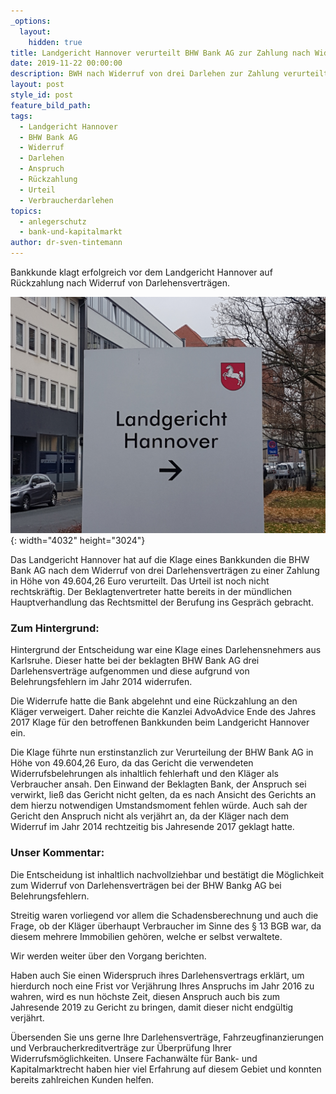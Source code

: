 ```yaml
---
_options:
  layout:
    hidden: true
title: Landgericht Hannover verurteilt BHW Bank AG zur Zahlung nach Widerruf
date: 2019-11-22 00:00:00
description: BWH nach Widerruf von drei Darlehen zur Zahlung verurteilt
layout: post
style_id: post
feature_bild_path:
tags:
  - Landgericht Hannover
  - BHW Bank AG
  - Widerruf
  - Darlehen
  - Anspruch
  - Rückzahlung
  - Urteil
  - Verbraucherdarlehen
topics:
  - anlegerschutz
  - bank-und-kapitalmarkt
author: dr-sven-tintemann
---
```


Bankkunde klagt erfolgreich vor dem Landgericht Hannover auf R&uuml;ckzahlung nach Widerruf von Darlehensvertr&auml;gen.

![](/uploads/lg-hannover-wegweiser.jpg){: width="4032" height="3024"}

Das Landgericht Hannover hat auf die Klage eines Bankkunden die BHW Bank AG nach dem Widerruf von drei Darlehensvertr&auml;gen zu einer Zahlung in Höhe von 49.604,26 Euro verurteilt. Das Urteil ist noch nicht rechtskr&auml;ftig. Der Beklagtenvertreter hatte bereits in der m&uuml;ndlichen Hauptverhandlung das Rechtsmittel der Berufung ins Gespr&auml;ch gebracht.&nbsp;

### Zum Hintergrund:&nbsp;

Hintergrund der Entscheidung war eine Klage eines Darlehensnehmers aus Karlsruhe. Dieser hatte bei der beklagten BHW Bank AG drei Darlehensvertr&auml;ge aufgenommen und diese aufgrund von Belehrungsfehlern im Jahr 2014 widerrufen.&nbsp;

Die Widerrufe hatte die Bank abgelehnt und eine R&uuml;ckzahlung an den Kl&auml;ger verweigert. Daher reichte die Kanzlei AdvoAdvice Ende des Jahres 2017 Klage f&uuml;r den betroffenen Bankkunden beim Landgericht Hannover ein.&nbsp;

Die Klage f&uuml;hrte nun erstinstanzlich zur Verurteilung der BHW Bank AG in Höhe von 49.604,26 Euro, da das Gericht die verwendeten Widerrufsbelehrungen als inhaltlich fehlerhaft und den Kl&auml;ger als Verbraucher ansah. Den Einwand der Beklagten Bank, der Anspruch sei verwirkt, lie&szlig; das Gericht nicht gelten, da es nach Ansicht des Gerichts an dem hierzu notwendigen Umstandsmoment fehlen w&uuml;rde. Auch sah der Gericht den Anspruch nicht als verj&auml;hrt an, da der Kl&auml;ger nach dem Widerruf im Jahr 2014 rechtzeitig bis Jahresende 2017 geklagt hatte.&nbsp;

### Unser Kommentar:&nbsp;

Die Entscheidung ist inhaltlich nachvollziehbar und best&auml;tigt die Möglichkeit zum Widerruf von Darlehensvertr&auml;gen bei der BHW Bankg AG bei Belehrungsfehlern.

Streitig waren vorliegend vor allem die Schadensberechnung und auch die Frage, ob der Kl&auml;ger &uuml;berhaupt Verbraucher im Sinne des &sect; 13 BGB war, da diesem mehrere Immobilien gehören, welche er selbst verwaltete.&nbsp;

Wir werden weiter &uuml;ber den Vorgang berichten.&nbsp;

Haben auch Sie einen Widerspruch ihres Darlehensvertrags erkl&auml;rt, um hierdurch noch eine Frist vor Verj&auml;hrung Ihres Anspruchs im Jahr 2016 zu wahren, wird es nun höchste Zeit, diesen Anspruch auch bis zum Jahresende 2019 zu Gericht zu bringen, damit dieser nicht endg&uuml;ltig verj&auml;hrt.&nbsp;

&Uuml;bersenden Sie uns gerne Ihre Darlehensvertr&auml;ge, Fahrzeugfinanzierungen und Verbraucherkreditvertr&auml;ge zur &Uuml;berpr&uuml;fung Ihrer Widerrufsmöglichkeiten. Unsere Fachanw&auml;lte f&uuml;r Bank- und Kapitalmarktrecht haben hier viel Erfahrung auf diesem Gebiet und konnten bereits zahlreichen Kunden helfen.&nbsp;

&nbsp;